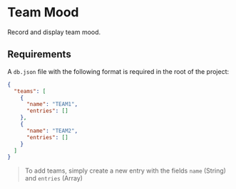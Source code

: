 # Team Mood

Record and display team mood.

## Requirements

A `db.json` file with the following format is required in the root of the project:

```json
{
  "teams": [
    {
      "name": "TEAM1",
      "entries": []
    },
    {
      "name": "TEAM2",
      "entries": []
    }
  ]
}
```

> To add teams, simply create a new entry with the fields `name` (String) and `entries` (Array)
